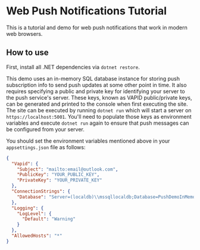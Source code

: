 # Web Push Notifications Tutorial

This is a tutorial and demo for web push notifications that work in modern web browsers.

## How to use

First, install all .NET dependencies via `dotnet restore`.

This demo uses an in-memory SQL database instance for storing push subscription info to send push updates at some other point in time. It also requires specifying a public and private key for identifying your server to the push service's server. These keys, known as VAPID public/private keys, can be generated and printed to the console when first executing the site. The site can be executed by running `dotnet run` which will start a server on `https://localhost:5001`. You'll need to populate those keys as environment variables and execute `dotnet run` again to ensure that push messages can be configured from your server.

You should set the environment variables mentioned above in your `appsettings.json` file as follows:

```json
{
  "Vapid": {
    "Subject": "mailto:email@outlook.com",
    "PublicKey": "YOUR_PUBLIC_KEY",
    "PrivateKey": "YOUR_PRIVATE_KEY"
  },
  "ConnectionStrings": {
    "Database": "Server=(localdb)\\mssqllocaldb;Database=PushDemoInMemoryDb;Trusted_Connection=True;ConnectRetryCount=0"
  },
  "Logging": {
    "LogLevel": {
      "Default": "Warning"
    }
  },
  "AllowedHosts": "*"
}
```
